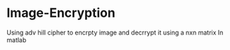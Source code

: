 # Image-Encryption
Using adv hill cipher to encrpty image and decrrypt it using a nxn matrix In matlab

